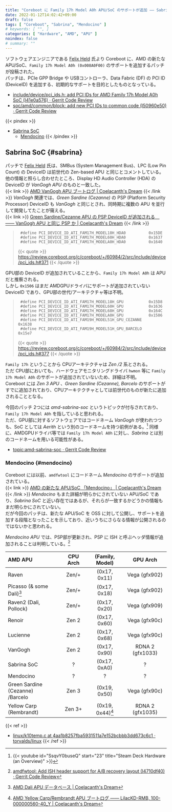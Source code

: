 ```yaml
---
title: "Coreboot に Family 17h Model A0h APU/SoC のサポートが追加 ―― Sabrina SoC"
date: 2022-01-12T14:02:42+09:00
draft: false
tags: [ "Coreboot", "Sabrina", "Mendocino" ]
# keywords: [ "", ]
categories: [ "Hardware", "AMD", "APU" ]
noindex: false
# summary: ""
---
```


ソフトウェアエンジニアである [Felix Held](https://github.com/felixheld) 氏より Coreboot に、AMD の新たな APU/SoC、`Family 17h Model A0h (0x008A0F00)` のサポートを追加するパッチが投稿された。  
パッチは、PCIe GPP Bridge や USBコントローラ、Data Fabric (DF) の PCI ID (DeviceID) を追加する、初期的なサポートを目的としたものとなっている。  

 * [include/device/pci_ids.h: add PCI IDs for AMD Family 17h Model A0h SoC (I41e0a576) · Gerrit Code Review](https://review.coreboot.org/c/coreboot/+/60984/2)
 * [soc/amd/common/block: add new PCI IDs to common code (I50960e50) · Gerrit Code Review](https://review.coreboot.org/c/coreboot/+/60985/2)

{{< pindex >}}
 * [Sabrina SoC](#sabrina)
    * [Mendocino](#mendocino)
{{< /pindex >}}

## Sabrina SoC {#sabrina}
パッチで [Felix Held](https://github.com/felixheld) 氏は、SMBus (System Management Bus)、LPC (Low Pin Count) の DeviceID は前世代の Zen-based APU と同じとコメントしている。  
他の情報と照らし合わせたところ、Display HD Audio Controller (HDA) の DeviceID が *VanGogh APU* のものと一致した。  
{{< link >}} [AMD VanGogh APU ブートログ | Coelacanth's Dream](/posts/2021/03/17/vgh-bootlog/#pci_id) {{< /link >}}
*VanGogh* 関連では、*Green Sardine (Cezanne)* の PSP (Platform Security Processor) DeviceID も *VanGogh* と同じとされ、同時期に複数の APU を並行して開発してたことが窺える。  
{{< link >}} [Green Sardine/Cezanne APU の PSP DeviceID が追加される　―― VanGogh APU と同じ PSP か | Coelacanth's Dream](/posts/2021/04/17/green_sardine-apu-psp/) {{< /link >}}

 > 		#define PCI_DEVICE_ID_ATI_FAM17H_MODEL18H_HDA0			0x15DE
 > 		#define PCI_DEVICE_ID_ATI_FAM17H_MODEL60H_HDA0			0x1637
 > 		#define PCI_DEVICE_ID_ATI_FAM17H_MODELA0H_HDA0			0x1640
 >
 > {{< quote >}} <https://review.coreboot.org/c/coreboot/+/60984/2/src/include/device/pci_ids.h#371> {{< /quote >}}

GPU部の DeviceID が追加されていることから、`Family 17h Model A0h` は APU だと推察される。  
しかし `0x1506` はまだ AMDGPUドライバにサポートが追加されていない DeviceID であり、GPU部の世代/アーキテクチャ等は不明。  

 > 		#define PCI_DEVICE_ID_ATI_FAM17H_MODEL18H_GPU			0x15D8
 > 		#define PCI_DEVICE_ID_ATI_FAM17H_MODEL60H_GPU			0x1636
 > 		#define PCI_DEVICE_ID_ATI_FAM17H_MODEL68H_GPU			0x164C
 > 		#define PCI_DEVICE_ID_ATI_FAM17H_MODELA0H_GPU			0x1506
 > 		#define PCI_DEVICE_ID_ATI_FAM19H_MODEL51H_GPU_CEZANNE		0x1638
 > 		#define PCI_DEVICE_ID_ATI_FAM19H_MODEL51H_GPU_BARCELO		0x15e7
 >
 > {{< quote >}} <https://review.coreboot.org/c/coreboot/+/60984/2/src/include/device/pci_ids.h#377> {{< /quote >}}

`Family 17h` ということから CPUアーキテクチャは *Zen /2* 系とされる。  
ただ CPU部においても、ハードウェアモニタリングドライバ `hwmon` 等に `Family 17h Model A0h` のサポートが追加されていないため、詳細は不明。  
Coreboot には *Zen 3 APU* 、*Green Sardine (Cezanne), Barcelo* のサポートがすでに追加されており、CPUアーキテクチャとしては前世代のものが新たに追加されることとなる。  

今回のパッチ 2つには *amd-sabrina-soc* というトピックが付与されており、`Family 17h Model A0h` を指していると思われる。  
ただ、GPU部に対するソフトウェアではコードネーム *VanGogh* が使われつつも、SoC としては *Aerith* という別のコードネームを持つ前例がある。[^aerith] 同様に、AMDGPUドライバ等では `Family 17h Model A0h` に対し、*Sabrina* とは別のコードネームを用いる可能性がある。  

 * [topic:amd-sabrina-soc · Gerrit Code Review](https://review.coreboot.org/q/topic:amd-sabrina-soc)

[^aerith]: {{< youtube id="SsqvY0buseQ" start="23" title="Steam Deck Hardware (an Overview)" >}}

### Mendocino {#mendocino}
Coreboot には以前、`amdfwtool` にコードネーム *Mendocino* のサポートが追加されている。  
{{< link >}} [AMD の新たな APU/SoC 「Mendocino」 | Coelacanth's Dream](/posts/2021/08/12/amd-mendocino-soc/) {{< /link >}}
*Mendocino* もまた詳細が明らかにされていない APU/SoC であり、*Sabrina SoC* と近い存在ではあるが、それらが一致するかどうかの情報もまだ明らかにされていない。  
だが今回のパッチは、新たな APU/SoC を OSS に対して公開し、サポートを追加する段階となったことを示しており、近いうちにさらなる情報が公開されるのではないかと思われる。  

*Mendocino APU* では、PSP部が更新され、PSP に ISH と呼ぶヘッダ情報が追加されることは判明している。[^psp-ish]  

[^psp-ish]: [amdfwtool: Add ISH header support for A/B recovery layout (I4710df40) · Gerrit Code Review](https://review.coreboot.org/c/coreboot/+/59384)


| AMD APU | CPU Arch | (Family, Model) | GPU Arch |
| :-- | :--: | :--: | :--: |
| Raven | Zen/+ | (0x17, 0x11) | Vega (gfx902) |
| Picasso (& some Dali)[^dali-mod] | Zen/+ | (0x17, 0x18) | Vega (gfx902) |
| Raven2 (Dali, Pollock) | Zen/+ | (0x17, 0x20) | Vega (gfx909) |
| Renoir | Zen 2 | (0x17, 0x60) | Vega (gfx90c) |
| Lucienne | Zen 2 | (0x17, 0x68) | Vega (gfx90c) |
| VanGogh | Zen 2 | (0x17, 0x90) | RDNA 2 (gfx1033) |
| Sabrina SoC | ? | (0x17, 0xA0) | ? |
| Mendocino | ? | ? | ? |
| Green Sardine (Cezanne)<br>/Barcelo | Zen 3 | (0x19, 0x50) | Vega (gfx90c) |
| Yellow Carp (Rembrandt) | Zen 3+ | (0x19, 0x44)[^yc-rmb] | RDNA 2 (gfx1035) |

[^dali-mod]: [AMD Dali APU データベース | Coelacanth's Dream](/posts/2020/06/24/amd-dali-apu-database/#dali-x86model)
[^yc-rmb]: [AMD Yellow Carp/Rembrandt APU ブートログ ―― LilacKD-RMB, 100-000000560-40_Y | Coelacanth's Dream](/posts/2021/12/14/yc-rmb-bootlog/#cpu)

{{< ref >}}
 * [linux/k10temp.c at 4aa1b8257fba5931511a7e152bcbbb3dd673c6c1 · torvalds/linux](https://github.com/torvalds/linux/blob/4aa1b8257fba5931511a7e152bcbbb3dd673c6c1/drivers/hwmon/k10temp.c)
{{< /ref >}}
